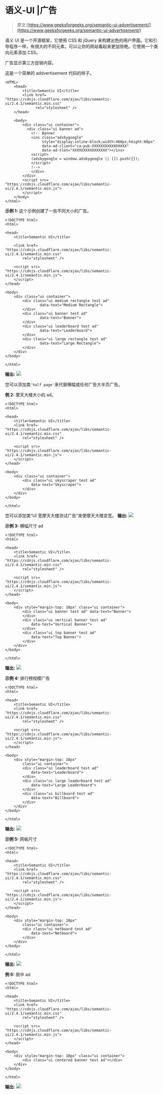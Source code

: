 # 语义-UI |广告

> 原文:[https://www.geeksforgeeks.org/semantic-ui-advertisement/](https://www.geeksforgeeks.org/semantic-ui-advertisement/)

语义 UI 是一个开源框架，它使用 CSS 和 jQuery 来构建出色的用户界面。它和引导程序一样，有很大的不同元素，可以让你的网站看起来更加惊艳。它使用一个类向元素添加 CSS。

广告显示第三方促销内容。

这是一个简单的 addvertisement 代码的样子。

```
<HTML>
    <head>
        <title>Semantic UI</title>
        <link href=
"https://cdnjs.cloudflare.com/ajax/libs/semantic-ui/2.4.1/semantic.min.css"
              rel="stylesheet" />    
    </head>

    <body>
        <div class="ui container">
          <div class="ui banner ad">
            <!-- Banner
            <ins class="adsbygoogle"
                 style="display:inline-block;width:468px;height:60px"
                 data-ad-client="ca-pub-XXXXXXXXXXXXXXXX"
                 data-ad-slot="XXXXXXXXXXXXXXXX"></ins>
            <script>
            (adsbygoogle = window.adsbygoogle || []).push({});
            </script>
            !-->
            </div>
        </div>
        <script src=
"https://cdnjs.cloudflare.com/ajax/libs/semantic-ui/2.4.1/semantic.min.js">
        </script>  
    </body>
</html>
```

**示例 1:** 这个示例创建了一些不同大小的广告。

```
<!DOCTYPE html>
<html>

<head>
    <title>Semantic UI</title>

    <link href=
"https://cdnjs.cloudflare.com/ajax/libs/semantic-ui/2.4.1/semantic.min.css"
        rel="stylesheet" />

    <script src=
"https://cdnjs.cloudflare.com/ajax/libs/semantic-ui/2.4.1/semantic.min.js">
    </script>
</head>

<body>
    <div class="ui container">
        <div class="ui medium rectangle test ad" 
                data-text="Medium Rectangle">
        </div>
        <div class="ui banner test ad" 
                data-text="Banner">
        </div>
        <div class="ui leaderboard test ad"
                data-text="Leaderboard">
        </div>
        <div class="ui large rectangle test ad"
                data-text="Large Rectangle">
        </div>
    </div>
</body>

</html>
```

**输出:**
![](img/20e4e489d7de58a67a867162f9e5de93.png)

您可以添加类`'half page'`来代替横幅或任何广告大半页广告。

**例 2:** 摩天大楼大小的 ad。

```
<!DOCTYPE html>
<html>

<head>
    <title>Semantic UI</title>
    <link href=
"https://cdnjs.cloudflare.com/ajax/libs/semantic-ui/2.4.1/semantic.min.css"
        rel="stylesheet" />

    <script src=
"https://cdnjs.cloudflare.com/ajax/libs/semantic-ui/2.4.1/semantic.min.js">
    </script>
</head>

<body>
    <div class="ui container">
        <div class="ui skyscraper test ad"
            data-text="Skyscraper">
        </div>
    </div>
</body>

</html>
```

您可以添加类“UI 宽摩天大楼测试广告”来使摩天大楼变宽。
**输出:**
![](img/671a60fbeb14245589f3e0ef56b0d370.png)

**示例 3:** 横幅尺寸 ad

```
<!DOCTYPE html>
<html>

<head>
    <title>Semantic UI</title>
    <link href=
"https://cdnjs.cloudflare.com/ajax/libs/semantic-ui/2.4.1/semantic.min.css"
        rel="stylesheet" />

    <script src=
"https://cdnjs.cloudflare.com/ajax/libs/semantic-ui/2.4.1/semantic.min.js">
    </script>
</head>

<body>
    <div style="margin-top: 10px" class="ui container">
        <div class="ui banner test ad" data-text="Banner">
        </div>
        <div class="ui vertical banner test ad" 
            data-text="Vertical Banner">
        </div>
        <div class="ui top banner test ad" 
            data-text="Top Banner">
        </div>
    </div>
</body>

</html>
```

**输出:**
![](img/476e0db81b8786b1c4cf1b766997760e.png)

**示例 4:** 排行榜规模广告

```
<!DOCTYPE html>
<html>

<head>
    <title>Semantic UI</title>
    <link href=
"https://cdnjs.cloudflare.com/ajax/libs/semantic-ui/2.4.1/semantic.min.css"
        rel="stylesheet" />

    <script src=
"https://cdnjs.cloudflare.com/ajax/libs/semantic-ui/2.4.1/semantic.min.js">
    </script>
</head>

<body>
    <div style="margin-top: 10px" 
        class="ui container">
        <div class="ui leaderboard test ad"
            data-text="Leaderboard">
        </div>
        <div class="ui large leaderboard test ad" 
            data-text="Large Leaderboard">
        </div>
        <div class="ui billboard test ad"
            data-text="Billboard">
        </div>
    </div>
</body>

</html>
```

**输出:**
![](img/41fbeec529af4d8dcbeed3572f0a0529.png)

**示例 5:** 网板尺寸

```
<!DOCTYPE html>
<html>

<head>
    <title>Semantic UI</title>
    <link href=
"https://cdnjs.cloudflare.com/ajax/libs/semantic-ui/2.4.1/semantic.min.css"
        rel="stylesheet" />

    <script src=
"https://cdnjs.cloudflare.com/ajax/libs/semantic-ui/2.4.1/semantic.min.js">
    </script>
</head>

<body>
    <div style="margin-top: 10px"
        class="ui container">
        <div class="ui netboard test ad"
            data-text="Netboard">
        </div>
    </div>
</body>

</html>
```

**输出:**
![](img/3b3990623e4875a431b0d66880737bba.png)

**例 6:** 居中 ad

```
<!DOCTYPE html>
<html>

<head>
    <title>Semantic UI</title>
    <link href=
"https://cdnjs.cloudflare.com/ajax/libs/semantic-ui/2.4.1/semantic.min.css"
        rel="stylesheet" />

    <script src=
"https://cdnjs.cloudflare.com/ajax/libs/semantic-ui/2.4.1/semantic.min.js">
    </script>
</head>

<body>
    <div style="margin-top: 10px" class="ui container">
        <div class="ui centered banner test ad"></div>
    </div>
</body>

</html>
```

**输出:**
![](img/46f2d1d77f3f65b86dcf7ef59cfe2b8e.png)